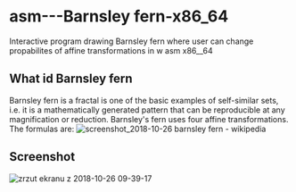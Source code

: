 # asm---Barnsley fern-x86_64

Interactive program drawing Barnsley fern where user can change propabilites of affine transformations in  w asm x86__64

##  What id Barnsley fern
 Barnsley fern is a fractal is one of the basic examples of self-similar sets, i.e. it is a
 mathematically generated pattern that can be reproducible at any magnification or reduction. 
 Barnsley's fern uses four affine transformations. The formulas are:
 ![screenshot_2018-10-26 barnsley fern - wikipedia](https://user-images.githubusercontent.com/37669901/47554334-6491a600-d909-11e8-8396-31738f717abf.png)
 

## Screenshot
![zrzut ekranu z 2018-10-26 09-39-17](https://user-images.githubusercontent.com/26287154/47553784-33fd3c80-d908-11e8-948e-8c8f6ec42006.png)
